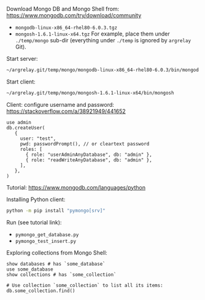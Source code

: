 


Download Mongo DB and Mongo Shell from: https://www.mongodb.com/try/download/community
*   `mongodb-linux-x86_64-rhel80-6.0.3.tgz`
*   `mongosh-1.6.1-linux-x64.tgz`
For example, place them under `./temp/mongo` sub-dir (everything under `./temp` is ignored by `argrelay` Git).

Start server:

```sh
~/argrelay.git/temp/mongo/mongodb-linux-x86_64-rhel80-6.0.3/bin/mongod --dbpath ~/Works/argrelay.git/temp/mongo/data
```

Start client:

```sh
~/argrelay.git/temp/mongo/mongosh-1.6.1-linux-x64/bin/mongosh
```

Client: configure username and password:
https://stackoverflow.com/a/38921949/441652

```
use admin
db.createUser(
   {
     user: "test",
     pwd: passwordPrompt(), // or cleartext password
     roles: [
       { role: "userAdminAnyDatabase", db: "admin" },
       { role: "readWriteAnyDatabase", db: "admin" },
     ],
   },
)
```

Tutorial:
https://www.mongodb.com/languages/python

Installing Python client:

```sh
python -m pip install "pymongo[srv]"
```

Run (see tutorial link):
*   `pymongo_get_database.py`
*   `pymongo_test_insert.py`

Exploring collections from Mongo Shell:

```
show databases # has `some_database`
use some_database
show collections # has `some_collection`

# Use collection `some_collection` to list all its items:
db.some_collection.find()
```
